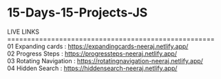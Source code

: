# 15-Days-15-Projects-JS
LIVE LINKS ====================================================                                                                                                                                                         
01 Expanding cards : https://expandingcards-neeraj.netlify.app/                                                                                                                                                        
02 Progress Steps : https://progressteps-neeraj.netlify.app/                                                                                                                                                          
03 Rotating Navigation : https://rotatingnavigation-neeraj.netlify.app/                                                                                                                                                
04 Hidden Search : https://hiddensearch-neeraj.netlify.app/
